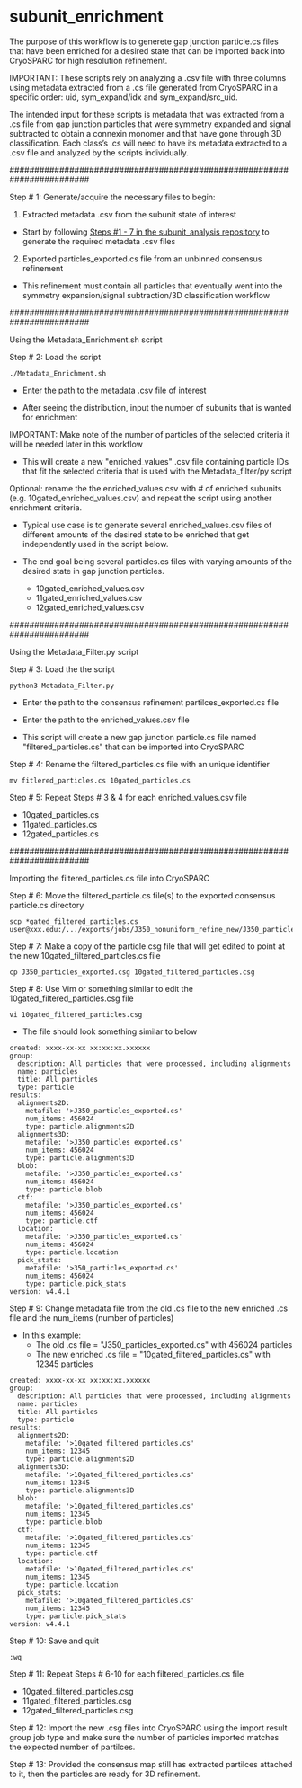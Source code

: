 # subunit_enrichment

The purpose of this workflow is to generete gap junction particle.cs files that have been enriched for a desired state that can be imported back into CryoSPARC for high resolution refinement.


IMPORTANT:
These scripts rely on analyzing a .csv file with three columns using metadata extracted from a .cs file generated from CryoSPARC in a specific order: uid, sym_expand/idx and sym_expand/src_uid.

The intended input for these scripts is metadata that was extracted from a .cs file from gap junction particles that were symmetry expanded and signal subtracted to obtain a connexin monomer and that have gone through 3D classification. Each class’s .cs will need to have its metadata extracted to a .csv file and analyzed by the scripts individually.

########################################################################



Step # 1: Generate/acquire the necessary files to begin:

1) Extracted metadata .csv from the subunit state of interest
- Start by following [Steps #1 - 7 in the subunit_analysis repository](https://github.com/reichow-lab/subunit_analysis/blob/main/README.md) to generate the required metadata .csv files

2) Exported particles_exported.cs file from an unbinned consensus refinement
- This refinement must contain all particles that eventually went into the symmetry expansion/signal subtraction/3D classification workflow



########################################################################



Using the Metadata_Enrichment.sh script

Step # 2: Load the script
```
./Metadata_Enrichment.sh
```
 - Enter the path to the metadata .csv file of interest

 - After seeing the distribution, input the number of subunits that is wanted for enrichment

IMPORTANT: Make note of the number of particles of the selected criteria it will be needed later in this workflow

 - This will create a new "enriched_values" .csv file containing particle IDs that fit the selected criteria that is used with the Metadata_filter/py script

Optional: rename the the enriched_values.csv with # of enriched subunits (e.g. 10gated_enriched_values.csv) and repeat the script using another enrichment criteria.

 - Typical use case is to generate several enriched_values.csv files of different amounts of the desired state to be enriched that get independently used in the script below. 

 - The end goal being several particles.cs files with varying amounts of the desired state in gap junction particles.
    - 10gated_enriched_values.csv
    - 11gated_enriched_values.csv
    - 12gated_enriched_values.csv


########################################################################



Using the Metadata_Filter.py script

Step # 3: Load the the script

```
python3 Metadata_Filter.py
```
 - Enter the path to the consensus refinement partilces_exported.cs file
 - Enter the path to the enriched_values.csv file

 - This script will create a new gap junction particle.cs file named "filtered_particles.cs" that can be imported into CryoSPARC

Step # 4: Rename the filtered_particles.cs file with an unique identifier
```
mv fitlered_particles.cs 10gated_particles.cs
```
Step # 5: Repeat Steps # 3 & 4 for each enriched_values.csv file
 - 10gated_particles.cs
 - 11gated_particles.cs
 - 12gated_particles.cs

########################################################################


Importing the filtered_particles.cs file into CryoSPARC

Step # 6: Move the filtered_particle.cs file(s) to the exported consensus particle.cs directory
```
scp *gated_filtered_particles.cs user@xxx.edu:/.../exports/jobs/J350_nonuniform_refine_new/J350_particles/)
```
Step # 7: Make a copy of the particle.csg file that will get edited to point at the new 10gated_filtered_particles.cs file
```
cp J350_particles_exported.csg 10gated_filtered_particles.csg
```
Step # 8: Use Vim or something similar to edit the 10gated_filtered_particles.csg file
```
vi 10gated_filtered_particles.csg
```
- The file should look something similar to below
```
created: xxxx-xx-xx xx:xx:xx.xxxxxx
group:
  description: All particles that were processed, including alignments
  name: particles
  title: All particles
  type: particle
results:
  alignments2D:
    metafile: '>J350_particles_exported.cs'
    num_items: 456024
    type: particle.alignments2D
  alignments3D:
    metafile: '>J350_particles_exported.cs'
    num_items: 456024
    type: particle.alignments3D
  blob:
    metafile: '>J350_particles_exported.cs'
    num_items: 456024
    type: particle.blob
  ctf:
    metafile: '>J350_particles_exported.cs'
    num_items: 456024
    type: particle.ctf
  location:
    metafile: '>J350_particles_exported.cs'
    num_items: 456024
    type: particle.location
  pick_stats:
    metafile: '>350_particles_exported.cs'
    num_items: 456024
    type: particle.pick_stats
version: v4.4.1
```


Step # 9: Change metadata file from the old .cs file to the new enriched .cs file and the num_items (number of particles)
 - In this example:
    - The old .cs file = "J350_particles_exported.cs" with 456024 particles
    - The new enriched .cs file = "10gated_filtered_particles.cs" with 12345 particles
```
created: xxxx-xx-xx xx:xx:xx.xxxxxx
group:
  description: All particles that were processed, including alignments
  name: particles
  title: All particles
  type: particle
results:
  alignments2D:
    metafile: '>10gated_filtered_particles.cs'
    num_items: 12345
    type: particle.alignments2D
  alignments3D:
    metafile: '>10gated_filtered_particles.cs'
    num_items: 12345
    type: particle.alignments3D
  blob:
    metafile: '>10gated_filtered_particles.cs'
    num_items: 12345
    type: particle.blob
  ctf:
    metafile: '>10gated_filtered_particles.cs'
    num_items: 12345
    type: particle.ctf
  location:
    metafile: '>10gated_filtered_particles.cs'
    num_items: 12345
    type: particle.location
  pick_stats:
    metafile: '>10gated_filtered_particles.cs'
    num_items: 12345
    type: particle.pick_stats
version: v4.4.1
```
Step # 10: Save and quit
```
:wq
```

Step # 11: Repeat Steps # 6-10 for each filtered_particles.cs file
 - 10gated_filtered_particles.csg
 - 11gated_filtered_particles.csg
 - 12gated_filtered_particles.csg

Step # 12: Import the new .csg files into CryoSPARC using the import result group job type and make sure the number of particles imported matches the expected number of partilces.

Step # 13: Provided the consensus map still has extracted partilces attached to it, then the particles are ready for 3D refinement. 
